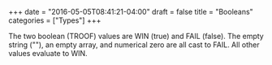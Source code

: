 +++
date = "2016-05-05T08:41:21-04:00"
draft = false
title = "Booleans"
categories = ["Types"]
+++

The two boolean (TROOF) values are WIN (true) and FAIL (false). The empty string (""), an empty array, and numerical zero are all cast to FAIL. All other values evaluate to WIN.